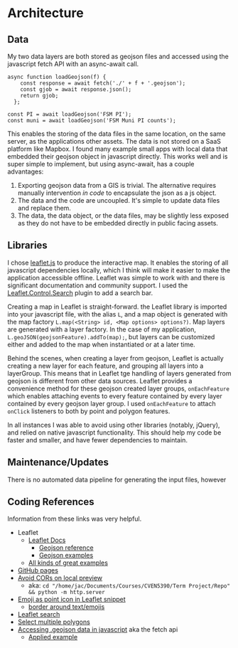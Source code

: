 # Architecture

## Data
My two data layers are both stored as geojson files and accessed using the javascript fetch API with an async-await call.

```
async function loadGeojson(f) {
    const response = await fetch('./' + f + '.geojson');
    const gjob = await response.json();
    return gjob;
  };

const PI = await loadGeojson('FSM PI');
const muni = await loadGeojson('FSM Muni PI counts');
```

This enables the storing of the data files in the same location, on the same server, as the applications other assets. The data is not stored on a SaaS platform like Mapbox. I found many example small apps with local data that embedded their geojson object in javascript directly. This works well and is super simple to implement, but using async-await, has a couple advantages:
1. Exporting geojson data from a GIS is trivial. The alternative requires manually intervention *in code* to encapsulate the json as a js object.
2. The data and the code are uncoupled. It's simple to update data files and replace them.
3. The data, the data object, or the data files, may be slightly less exposed as they do not have to be embedded directly in public facing assets.

## Libraries
I chose [leaflet.js](https://leafletjs.com/) to produce the interactive map. It enables the storing of all javascript dependencies locally, which I think will make it easier to make the application accessible offline. Leaflet was simple to work with and there is significant documentation and community support. I used the [Leaflet.Control.Search](https://opengeo.tech/maps/leaflet-search/) plugin to add a search bar.

Creating a map in Leaflet is straight-forward. the Leaflet library is imported into your javascript file, with the alias `L`, and a map object is generated with the map factory `L.map(<String> id, <Map options> options?)`. Map layers are generated with a layer factory. In the case of my application, `L.geoJSON(geojsonFeature).addTo(map);`, but layers can be customized either and added to the map when instantiated or at a later time.

Behind the scenes, when creating a layer from geojson, Leaflet is actually creating a new layer for each feature, and grouping all layers into a layerGroup. This means that in Leaflet tge handling of layers generated from geojson is different from other data sources. Leaflet provides a convenience method for these geojson created layer groups, `onEachFeature` which enables attaching events to every feature contained by every layer contained by every geojson layer group. I used `onEachFeature` to attach `onClick` listeners to both by point and polygon features. 

In all instances I was able to avoid using  other libraries (notably, jQuery), and relied on native javascript functionality. This should help my code be faster and smaller, and have fewer dependencies to maintain.

## Maintenance/Updates
There is no automated data pipeline for generating the input files, however 

## Coding References
Information from these links was very helpful.

* Leaflet
    * [Leaflet Docs](https://leafletjs.com/reference.html)
        * [Geojson reference](https://leafletjs.com/reference.html#geojson)
        * [Geojson examples](https://leafletjs.com/examples/geojson/)
    * [All kinds of great examples](https://tomik23.github.io/leaflet-examples/)
* [GitHub pages](https://docs.github.com/en/pages/getting-started-with-github-pages/creating-a-github-pages-site#creating-your-site)
* [Avoid CORs on local preview](https://stackoverflow.com/questions/10752055/cross-origin-requests-are-only-supported-for-http-error-when-loading-a-local)
    * aka: `cd "/home/jac/Documents/Courses/CVEN5390/Term Project/Repo" && python -m http.server`
* [Emoji as point icon in Leaflet snippet](https://gist.github.com/RikdeBoer/d98325632b8479757f4d32927e73bd01)
    * [border around text/emojis](https://stackoverflow.com/questions/2570972/css-font-border)
* [Leaflet search](https://opengeo.tech/maps/leaflet-search/)
* [Select multiple polygons](https://github.com/olanaso/Leaflet-Select-Polygons)
* [Accessing .geojson data in javascript](https://www.javascripttutorial.net/javascript-fetch-api/) aka the fetch api
    * [Applied example](https://dmitripavlutin.com/fetch-with-json/)
